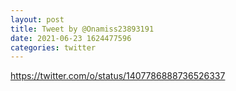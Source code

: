 ```yaml
--- 
layout: post 
title: Tweet by @Onamiss23893191 
date: 2021-06-23 1624477596 
categories: twitter 
--- 
```

https://twitter.com/o/status/1407786888736526337